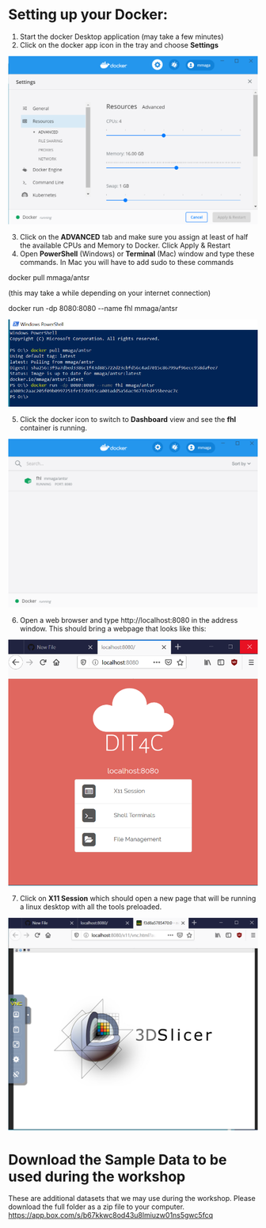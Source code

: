 # Setting up your Docker:
1. Start the docker Desktop application (may take a few minutes)
2. Click on the docker app icon in the tray and choose **Settings**

<img src="images/docker_settings.PNG">


3. Click on the **ADVANCED** tab and make sure you assign at least of half the available CPUs and Memory to Docker. Click Apply & Restart
4. Open **PowerShell** (Windows) or **Terminal** (Mac) window and type these commands. In Mac you will have to add sudo to these commands

docker pull mmaga/antsr

(this may take a while depending on your internet connection)

docker run -dp 8080:8080 --name fhl mmaga/antsr

<img src="images/docker_terminal.PNG">

5. Click the docker icon to switch to **Dashboard** view and see the **fhl** container is running.

<img src="images/docker_running.PNG">

6. Open a web browser and type http://localhost:8080 in the address window. This should bring a webpage that looks like this:

<img src="images/docker_up.PNG">

7. Click on **X11 Session** which should open a new page that will be running a linux desktop with all the tools preloaded.

<img src="images/docker_X11.PNG">

# Download the Sample Data to be used during the workshop

These are additional datasets that we may use during the workshop. Please download the full folder as a zip file to your computer. https://app.box.com/s/b67kkwc8od43u8lmiuzw01ns5gwc5fcq



